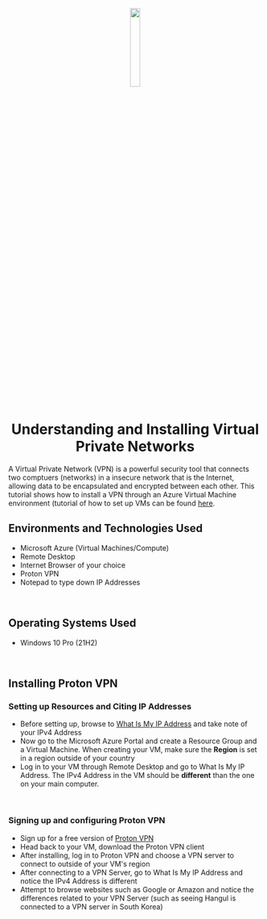 <p align="center">
<img src="https://i.imgur.com/cO0oXGJ.jpg" height = 20% width = 20%/>
</p>

<h1 align = "center">Understanding and Installing Virtual Private Networks</h1>
A Virtual Private Network (VPN) is a powerful security tool that connects two comptuers (networks) in a insecure network that is the Internet, allowing data to be encapsulated and encrypted between each other. This tutorial shows how to install a VPN through an Azure Virtual Machine environment (tutorial of how to set up VMs can be found <a href ="https://github.com/Christion17/vm-network">here</a>.

<br />

<h2>Environments and Technologies Used</h2>
<ul>
  <li>Microsoft Azure (Virtual Machines/Compute)</li>
  <li>Remote Desktop</li>
  <li>Internet Browser of your choice</li>
  <li>Proton VPN</li>
  <li>Notepad to type down IP Addresses</li>
</ul>

<br />

<h2>Operating Systems Used</h2>
<ul>
  <li>Windows 10 Pro (21H2)</li>
</ul>

<br />

<h2>Installing Proton VPN</h2>

<h3>Setting up Resources and Citing IP Addresses</h3>

<p>
  <ul>
    <li>Before setting up, browse to <a href ="https://whatismyipaddress.com/">What Is My IP Address</a> and take note of your IPv4 Address</li>
    <li>Now go to the Microsoft Azure Portal and create a Resource Group and a Virtual Machine. When creating your VM, make sure the <b>Region</b> is set in a region outside of your country</li>
    <li>Log in to your VM through Remote Desktop and go to What Is My IP Address. The IPv4 Address in the VM should be <b>different</b> than the one on your main computer.</li>
  </ul>
</p>

<br />

<h3>Signing up and configuring Proton VPN</h3>

<p>
  <ul>
    <li>Sign up for a free version of <a href ="https://account.protonvpn.com/signup?plan=free&language=en">Proton VPN</a></li>
    <li>Head back to your VM, download the Proton VPN client</li>
    <li>After installing, log in to Proton VPN and choose a VPN server to connect to outside of your VM's region</li>
    <li>After connecting to a VPN Server, go to What Is My IP Address and notice the IPv4 Address is different</li>
    <li>Attempt to browse websites such as Google or Amazon and notice the differences related to  your VPN Server (such as seeing Hangul is connected to a VPN server in South Korea)</li>
  </ul>
</p>

<br />
